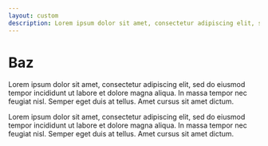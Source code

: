 ```yaml
---
layout: custom
description: Lorem ipsum dolor sit amet, consectetur adipiscing elit, sed do eiusmod tempor incididunt ut labore et dolore magna aliqua.
---
```


# Baz

Lorem ipsum dolor sit amet, consectetur adipiscing elit, sed do eiusmod tempor incididunt ut labore et dolore magna aliqua. In massa tempor nec feugiat nisl. Semper eget duis at tellus. Amet cursus sit amet dictum.

Lorem ipsum dolor sit amet, consectetur adipiscing elit, sed do eiusmod tempor incididunt ut labore et dolore magna aliqua. In massa tempor nec feugiat nisl. Semper eget duis at tellus. Amet cursus sit amet dictum.